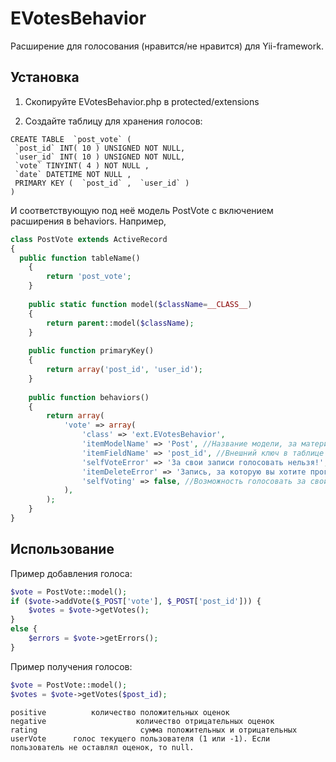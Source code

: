 EVotesBehavior
======

Расширение для голосования (нравится/не нравится) для Yii-framework.

## Установка ##
1. Скопируйте EVotesBehavior.php в protected/extensions

2. Создайте таблицу для хранения голосов:

```mysql
CREATE TABLE  `post_vote` (
 `post_id` INT( 10 ) UNSIGNED NOT NULL,
 `user_id` INT( 10 ) UNSIGNED NOT NULL,
 `vote` TINYINT( 4 ) NOT NULL ,
 `date` DATETIME NOT NULL ,
 PRIMARY KEY (  `post_id` ,  `user_id` )
)
```

И соответствующую под неё модель PostVote с включением расширения в behaviors. Например,

```php
class PostVote extends ActiveRecord
{
  public function tableName()
	{
		return 'post_vote';
	}
	
	public static function model($className=__CLASS__)
	{
		return parent::model($className);
	}
	
	public function primaryKey()
	{
		return array('post_id', 'user_id');
	}
	
	public function behaviors()
	{
		return array(
			'vote' => array(
				'class' => 'ext.EVotesBehavior',
				'itemModelName' => 'Post', //Название модели, за материалы которой можно голосовать
				'itemFieldName' => 'post_id', //Внешний ключ в таблице голосов
				'selfVoteError' => 'За свои записи голосовать нельзя!', //Сообщение об ошибке если пользователь голосует за свой материал
				'itemDeleteError' => 'Запись, за которую вы хотите проголосовать, удалена!', //Если материал удалён
				'selfVoting' => false, //Возможность голосовать за свои материалы
			),
		);
	}
}
```
## Использование ##
Пример добавления голоса:
```php
$vote = PostVote::model();
if ($vote->addVote($_POST['vote'], $_POST['post_id'])) {
	$votes = $vote->getVotes();
}
else {
	$errors = $vote->getErrors();
}
```
Пример получения голосов:
```php
$vote = PostVote::model();
$votes = $vote->getVotes($post_id);
```

    positive          количество положительных оценок
    negative                    количество отрицательных оценок
    rating                       сумма положительных и отрицательных
    userVote      голос текущего пользователя (1 или -1). Если пользователь не оставлял оценок, то null.
